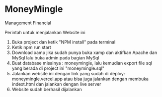 # MoneyMingle

Management Financial

Perintah untuk menjalankan Website ini

1. Buka project dan ketik "NPM install" pada terminal
2. Ketik npm run start
3. Download xamp jika sudah punya buka xamp dan aktifkan Apache dan MySql lalu buka admin pada bagian MySql
4. Buat database misalnya : moneymingle, lalu kemudian export file sql yang berada di project ini "moneymingle.sql"
5. Jalankan website ini dengan link yang sudah di deploy: moneymingle.vercel.app atau bisa juga jalankan dengan membuka indext.html dan jalankan dengan live server
6. Website sudah berhasil dijalankan
